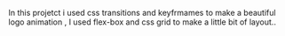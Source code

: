 In this projetct i used css transitions and keyfrmames
to make a beautiful logo animation ,
I used flex-box and css grid to make a little bit of layout..
